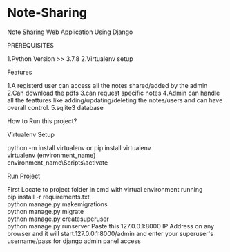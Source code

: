 # Note-Sharing
Note Sharing Web Application Using Django

PREREQUISITES

1.Python Version >> 3.7.8
2.Virtualenv setup

Features

1.A registerd user can access all the notes shared/added by the admin
2.Can download the pdfs
3.can request specific notes
4.Admin can handle all the feattures like adding/updating/deleting the notes/users and can have overall control.
5.sqlite3 database


How to Run this project?

Virtualenv Setup

python -m install virtualenv or pip install virtualenv  
virtualenv (environment_name)  
environment_name\Scripts\activate

Run Project

First Locate to project folder in cmd with virtual environment running  
pip install -r requirements.txt  
python manage.py makemigrations  
python manage.py migrate  
python manage.py createsuperuser  
python manage.py runserver
Paste this 127.0.0.1:8000 IP Address on any browser and it will start.127.0.0.1:8000/admin and enter your superuser's username/pass for django admin panel access
